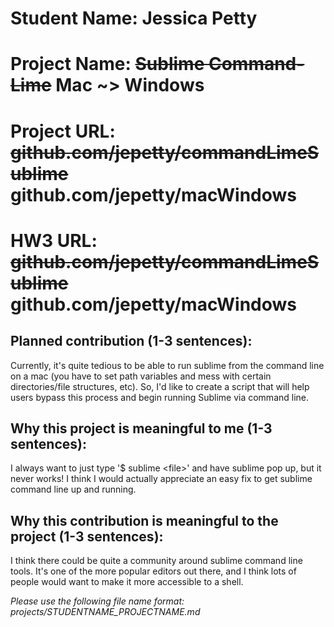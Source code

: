 
# Student Name: Jessica Petty
# Project Name: ~~Sublime Command-Lime~~ Mac ~> Windows
# Project URL: ~~github.com/jepetty/commandLimeSublime~~ github.com/jepetty/macWindows
# HW3 URL: ~~github.com/jepetty/commandLimeSublime~~ github.com/jepetty/macWindows

## Planned contribution (1-3 sentences):
Currently, it's quite tedious to be able to run sublime from the command line on a mac (you have to set path variables and mess with certain directories/file structures, etc). So, I'd like to create a script that will help users bypass this process and begin running Sublime via command line.

## Why this project is meaningful to me (1-3 sentences):
I always want to just type '$ sublime \<file>' and have sublime pop up, but it never works! I think I would actually appreciate an easy fix to get sublime command line up and running. 

## Why this contribution is meaningful to the project (1-3 sentences):
I think there could be quite a community around sublime command line tools. It's one of the more popular editors out there, and I think lots of people would want to make it more accessible to a shell.

*Please use the following file name format: projects/STUDENTNAME_PROJECTNAME.md*
